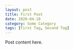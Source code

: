 ```yaml
---
layout: post
title: First Post
date: 2020-04-18
category: Some Category
tags: [First Tag, Second Tag]
---
```


Post content here.
